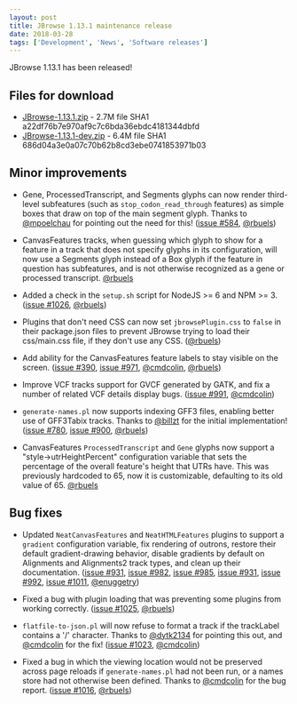 ```yaml
---
layout: post
title: JBrowse 1.13.1 maintenance release
date: 2018-03-28
tags: ['Development', 'News', 'Software releases']
---
```


JBrowse 1.13.1 has been released!

## Files for download

- [JBrowse-1.13.1.zip](https://github.com/GMOD/jbrowse/releases/download/1.13.1-release/JBrowse-1.13.1.zip 'download JBrowse-1.13.1.zip') -
  2.7M file SHA1 a22df76b7e970af9c7c6bda36ebdc4181344dbfd
- [JBrowse-1.13.1-dev.zip](https://github.com/GMOD/jbrowse/releases/download/1.13.1-release/JBrowse-1.13.1-dev.zip 'download JBrowse-1.13.1-dev.zip') -
  6.4M file SHA1 686d04a3e0a07c70b62b8cd3ebe0741853971b03

## Minor improvements

- Gene, ProcessedTranscript, and Segments glyphs can now render third-level
  subfeatures (such as `stop_codon_read_through` features) as simple boxes that
  draw on top of the main segment glyph. Thanks to
  [@mpoelchau](https://github.com/mpoelchau) for pointing out the need for this!
  ([issue #584](https://github.com/gmod/jbrowse/issues/584),
  [@rbuels](https://github.com/rbuels))

- CanvasFeatures tracks, when guessing which glyph to show for a feature in a
  track that does not specify glyphs in its configuration, will now use a
  Segments glyph instead of a Box glyph if the feature in question has
  subfeatures, and is not otherwise recognized as a gene or processed
  transcript. [@rbuels](https://github.com/rbuels)

- Added a check in the `setup.sh` script for NodeJS >= 6 and NPM >= 3.
  ([issue #1026](https://github.com/gmod/jbrowse/issues/1026),
  [@rbuels](https://github.com/rbuels))

- Plugins that don't need CSS can now set `jbrowsePlugin.css` to `false` in
  their package.json files to prevent JBrowse trying to load their css/main.css
  file, if they don't use any CSS. ([@rbuels](https://github.com/rbuels))

- Add ability for the CanvasFeatures feature labels to stay visible on the
  screen. ([issue #390](https://github.com/gmod/jbrowse/issues/390),
  [issue #971](https://github.com/gmod/jbrowse/pull/971),
  [@cmdcolin](https://github.com/cmdcolin),
  [@rbuels](https://github.com/rbuels))

- Improve VCF tracks support for GVCF generated by GATK, and fix a number of
  related VCF details display bugs.
  ([issue #991](https://github.com/gmod/jbrowse/pull/991),
  [@cmdcolin](https://github.com/cmdcolin))

- `generate-names.pl` now supports indexing GFF3 files, enabling better use of
  GFF3Tabix tracks. Thanks to [@billzt](https://github.com/billzt) for the
  initial implementation!
  ([issue #780](https://github.com/gmod/jbrowse/issues/780),
  [issue #900](https://github.com/gmod/jbrowse/pull/900),
  [@rbuels](https://github.com/rbuels))

- CanvasFeatures `ProcessedTranscript` and `Gene` glyphs now support a
  "style&rarr;utrHeightPercent" configuration variable that sets the percentage
  of the overall feature's height that UTRs have. This was previously hardcoded
  to 65, now it is customizable, defaulting to its old value of 65.
  [@rbuels](https://github.com/rbuels)

## Bug fixes

- Updated `NeatCanvasFeatures` and `NeatHTMLFeatures` plugins to support a
  `gradient` configuration variable, fix rendering of outrons, restore their
  default gradient-drawing behavior, disable gradients by default on Alignments
  and Alignments2 track types, and clean up their documentation.
  ([issue #931](https://github.com/gmod/jbrowse/issues/931),
  [issue #982](https://github.com/gmod/jbrowse/issues/982),
  [issue #985](https://github.com/gmod/jbrowse/issues/985),
  [issue #931](https://github.com/gmod/jbrowse/issues/931),
  [issue #992](https://github.com/gmod/jbrowse/issues/992),
  [issue #1011](https://github.com/gmod/jbrowse/pull/1011),
  [@enuggetry](https://github.com/enuggetry))

- Fixed a bug with plugin loading that was preventing some plugins from working
  correctly. ([issue #1025](https://github.com/gmod/jbrowse/issues/1025),
  [@rbuels](https://github.com/rbuels))

- `flatfile-to-json.pl` will now refuse to format a track if the trackLabel
  contains a '/' character. Thanks to [@dytk2134](https://github.com/dytk2134)
  for pointing this out, and [@cmdcolin](https://github.com/cmdcolin) for the
  fix! ([issue #1023](https://github.com/gmod/jbrowse/issues/1023),
  [@cmdcolin](https://github.com/cmdcolin))

- Fixed a bug in which the viewing location would not be preserved across page
  reloads if `generate-names.pl` had not been run, or a names store had not
  otherwise been defined. Thanks to [@cmdcolin](https://github.com/cmdcolin) for
  the bug report. ([issue #1016](https://github.com/gmod/jbrowse/issues/1016),
  [@rbuels](https://github.com/rbuels))
